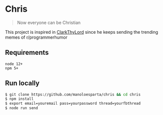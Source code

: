 # Chris

> Now everyone can be Christian

This project is inspired in [ClarkThyLord](https://github.com/ClarkThyLord) since he keeps sending the trending memes of r/programmerhumor

## Requirements

```
node 12+
npm 5+
```

## Run locally

```bash
$ git clone https://github.com/manoloesparta/chris && cd chris
$ npm install
$ export email=youremail pass=yourpassword thread=yourfbthread
$ node run send
```
